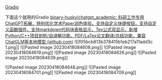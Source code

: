 [Gradio](https://gradio.app/)

下面这个就用的Gradio
[binary-husky/chatgpt_academic: 科研工作专用ChatGPT拓展，特别优化学术Paper润色体验，支持自定义快捷按钮，支持自定义函数插件，支持markdown代码块表格显示，Tex公式双显示，新增Python/C++项目剖析/自译解功能，PDF/LaTex论文翻译/总结功能，兼容ChatGLM等本地模型 (github.com)](https://github.com/binary-husky/chatgpt_academic)
![[f05bcb813b378415b1eb217a11add3c 1.png]]
![[Pasted image 20230418084608.png]]
![[Pasted image 20230418084619.png]]
![[Pasted image 20230418084626.png]]
![[Pasted image 20230418084639.png]]

![[Pasted image 20230418084648.png]]
![[Pasted image 20230418084701.png]]
![[Pasted image 20230418084709.png]]
